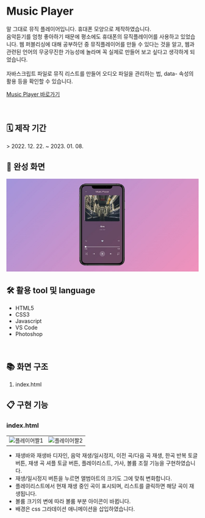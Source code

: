 <h1>Music Player</h1>
<p>
말 그대로 뮤직 플레이어입니다. 휴대폰 모양으로 제작하였습니다.<br>
음악듣기를 엄청 좋아하기 때문에 평소에도 휴대폰의 뮤직플레이어를 사용하고 있었습니다. 웹 퍼블리싱에 대해 공부하던 중 뮤직플레이어를 만들 수 있다는 것을 알고, 웹과 관련된 언어의 무궁무진한 가능성에 놀라며 꼭 실제로 만들어 보고 싶다고 생각하게 되었습니다.
<br>
<br>
자바스크립트 파일로 뮤직 리스트를 만들어 오디오 파일을 관리하는 법, data- 속성의 활용 등을 확인할 수 있습니다.
</p>
<a href="https://yejin-han.github.io/music-player/">Music Player 바로가기</a>
<br>
<br>
<br>
<h2>🗓️ 제작 기간</h2>
> 2022. 12. 22. ~ 2023. 01. 08.
<h2>📸 완성 화면</h2>
<div align="center">
  <img alt="main" src="/capture/main.jpg" />
</div>
<h2>🛠 활용 tool 및 language</h2>
<ul>
  <li>HTML5</li>
  <li>CSS3</li>
  <li>Javascript</li>
  <li>VS Code</li>
  <li>Photoshop</li>
</ul>
<br>
<h2>📚 화면 구조</h2>
<ol>
  <li>index.html</li>
</ol>
<h2>📋 구현 기능</h2>
<h3>index.html</h3>
  <table align="center">
    <tr>
      <td width="50%"><img alt="플레이어짤1" src="/capture/music1.gif" /></td>
      <td width="50%"><img alt="플레이어짤2" src="/capture/music2.gif" /></td>
    </tr>
  </table>
  <ul>
    <li>재생바와 재생바 디자인, 음악 재생/일시정지, 이전 곡/다음 곡 재생, 한곡 반복 토글 버튼, 재생 곡 셔플 토글 버튼, 플레이리스트, 가사, 볼륨 조절 기능을 구현하였습니다.</li>
    <li>재생/일시정지 버튼을 누르면 앨범아트의 크기도 그에 맞춰 변화합니다.</li>
    <li>플레이리스트에서 현재 재생 중인 곡이 표시되며, 리스트를 클릭하면 해당 곡이 재생됩니다.</li>
    <li>볼륨 크기의 변에 따라 볼륨 부분 아이콘이 바뀝니다.</li>
    <li>배경은 css 그라데이션 애니메이션을 삽입하였습니다.</li>
  </ul>
